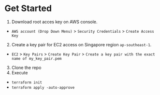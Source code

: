 # Get Started
1. Download root acces key on AWS console.
  - `AWS account (Drop Down Menu)` > `Security Credentials` > `Create Access Key`
2. Create a key pair for EC2 access on Singapore region `ap-southeast-1`.
  - `EC2` > `Key Pairs` > `Create Key Pair` > `Create a key pair with the exact name of my_key_pair.pem`
3. Clone the repo
4. Execute
  - `terraform init`
  - `terraform apply -auto-approve`
